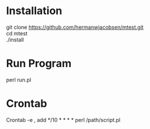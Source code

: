 # Installation

git clone https://github.com/hermanwjacobsen/mtest.git  
cd mtest  
./install

# Run Program

perl run.pl

# Crontab

Crontab -e , add */10 * * * * perl /path/script.pl
